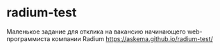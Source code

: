 # radium-test
Маленькое задание для отклика на вакансию начинающего web-программиста компании Radium
https://askema.github.io/radium-test/
